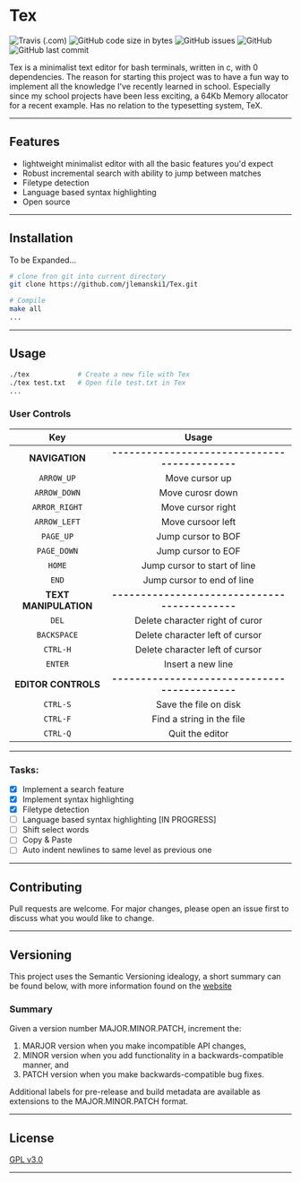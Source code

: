 # Tex

![Travis (.com)](https://img.shields.io/travis/com/jlemanski1/Tex.svg?style=flat-square)
![GitHub code size in bytes](https://img.shields.io/github/languages/code-size/jlemanski1/Tex.svg?style=flat-square)
![GitHub issues](https://img.shields.io/github/issues/jlemanski1/Tex.svg?style=flat-square)
![GitHub](https://img.shields.io/github/license/jlemanski1/Tex.svg?style=flat-square)
![GitHub last commit](https://img.shields.io/github/last-commit/jlemanski1/Tex.svg?style=flat-square)

Tex is a minimalist text editor for bash terminals, written in c, with 0 dependencies. The reason for starting this project
was to have a fun way to implement all the knowledge I've recently learned in school. Especially since my school projects have 
been less exciting, a 64Kb Memory allocator for a recent example. Has no relation to the typesetting system, TeX.
- - - 

## Features
* lightweight minimalist editor with all the basic features you'd expect
* Robust incremental search with ability to jump between matches
* Filetype detection
* Language based syntax highlighting
* Open source
- - -

## Installation
To be Expanded...
```bash
# clone fron git into current directory
git clone https://github.com/jlemanski1/Tex.git

# Compile
make all
...
```
- - -

## Usage

  ```bash
  ./tex            # Create a new file with Tex
  ./tex test.txt   # Open file test.txt in Tex
  ...
  ```
  
  ### User Controls
  Key |  Usage
  :----:|:-------:
  **NAVIGATION** |**-------------------------------------------**
  `ARROW_UP`   | Move cursor up
  `ARROW_DOWN` | Move curosr down
  `ARROR_RIGHT`| Move cursor right
  `ARROW_LEFT` | Move cursoor left
  `PAGE_UP`    | Jump cursor to BOF
  `PAGE_DOWN`  | Jump cursor to EOF
  `HOME`       | Jump cursor to start of line
  `END`        | Jump cursor to end of line
  **TEXT MANIPULATION** |**-------------------------------------------**
  `DEL`        | Delete character right of curor
  `BACKSPACE`  | Delete character left of cursor
  `CTRL-H`     | Delete character left of cursor
  `ENTER`      | Insert a new line
  **EDITOR CONTROLS** |**-------------------------------------------**
  `CTRL-S`     | Save the file on disk
  `CTRL-F`     | Find a string in the file
  `CTRL-Q`     | Quit the editor
  - - -

### Tasks:
- [x] Implement a search feature
- [x] Implement syntax highlighting
- [x] Filetype detection
- [ ] Language based syntax highlighting [IN PROGRESS]
- [ ] Shift select words
- [ ] Copy & Paste
- [ ] Auto indent newlines to same level as previous one
- - -

## Contributing
Pull requests are welcome. For major changes, please open an issue first to discuss what you would like to change.
- - -

## Versioning
This project uses the Semantic Versioning idealogy, a short summary can be found below, with more information found on the [website](https://semver.org/spec/v2.0.0.html)
   ### Summary
   Given a version number MAJOR.MINOR.PATCH, increment the:
1. MARJOR version when you make incompatible API changes,
2. MINOR version when you add functionality in a backwards-compatible manner, and 
3. PATCH version when you make backwards-compatible bug fixes.

Additional labels for pre-release and build metadata are available as extensions to the MAJOR.MINOR.PATCH format.
- - -

## License
[GPL v3.0](https://choosealicense.com/licenses/gpl-3.0/)
- - -
